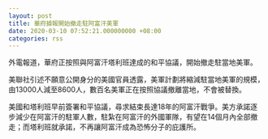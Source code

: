 ```yaml
---
layout: post
title: 華府據報開始撤走駐阿富汗美軍
date: 2020-03-10 07:52:21.000000000 +08:00
categories: rss
---
```


外電報道，華府正按照與阿富汗塔利班達成的和平協議，開始撤走駐當地美軍。

美聯社引述不願意公開身分的美國官員透露，美軍計劃將縮減駐當地美軍的規模，由13000人減至8600人，數百名美軍正在按照協議撤離當地，不會被替換。

美國和塔利班早前簽署和平協議，尋求結束長達18年的阿富汗戰爭。美方承諾逐步減少在阿富汗的駐軍人數，駐紮在阿富汗的外國軍隊，有望在14個月內全部撤走；而塔利班就承諾，不再讓阿富汗成為恐怖分子的庇護所。
